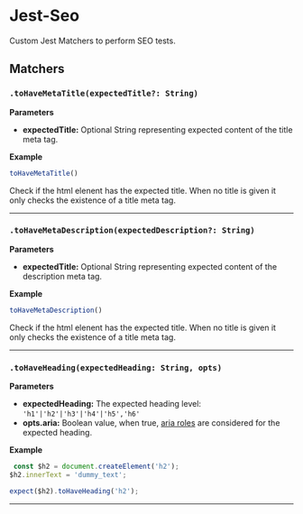 # Jest-Seo

Custom Jest Matchers to perform SEO tests.


## Matchers

### `.toHaveMetaTitle(expectedTitle?: String)`

**Parameters** 

- **expectedTitle:** Optional String representing expected content of the title meta tag.


**Example**

```js
toHaveMetaTitle()
```

Check if the html elenent has the expected title. When no title is given it only checks the existence of a title meta tag.

---

### `.toHaveMetaDescription(expectedDescription?: String)`

**Parameters** 

- **expectedTitle:** Optional String representing expected content of the description meta tag.


**Example**

```js
toHaveMetaDescription()
```

Check if the html elenent has the expected title. When no title is given it only checks the existence of a title meta tag.


---

### `.toHaveHeading(expectedHeading: String, opts)`

**Parameters** 

- **expectedHeading:** The expected heading level: `'h1'|'h2'|'h3'|'h4'|'h5','h6'`
- **opts.aria:** Boolean value, when true, [aria roles](https://developer.mozilla.org/en-US/docs/Web/Accessibility/ARIA/Roles/heading_role) are considered for the expected heading.


**Example**

```js
 const $h2 = document.createElement('h2');
$h2.innerText = 'dummy_text';

expect($h2).toHaveHeading('h2');
```

---